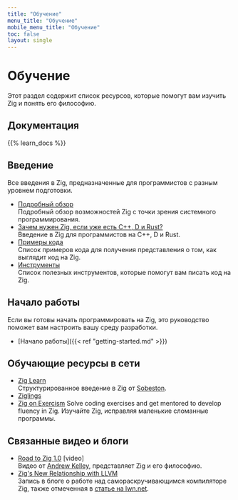 ```yaml
---
title: "Обучение"
menu_title: "Обучение"
mobile_menu_title: "Обучение"
toc: false
layout: single
---
```


# Обучение
Этот раздел содержит список ресурсов, которые помогут вам изучить Zig и понять его философию.

## Документация
{{% learn_docs %}}

## Введение
Все введения в Zig, предназначенные для программистов с разным уровнем подготовки.

- [Подробный обзор](overview/)  
Подробный обзор возможностей Zig с точки зрения системного программирования.
- [Зачем нужен Zig, если уже есть C++, D и Rust?](why_zig_rust_d_cpp/)  
Введение в Zig для программистов на C++, D и Rust.
- [Примеры кода](samples/)  
Список примеров кода для получения представления о том, как выглядит код на Zig.
- [Инструменты](tools/)  
Список полезных инструментов, которые помогут вам писать код на Zig.


## Начало работы
Если вы готовы начать программировать на Zig, это руководство поможет вам настроить вашу среду разработки.

- [Начало работы]({{< ref "getting-started.md" >}})  

## Обучающие ресурсы в сети
- [Zig Learn](https://ziglearn.org)  
Структурированное введение в Zig от [Sobeston](https://github.com/sobeston).
- [Ziglings](https://github.com/ratfactor/ziglings)  
- [Zig on Exercism](https://exercism.org/tracks/zig)
Solve coding exercises and get mentored to develop fluency in Zig.
Изучайте Zig, исправляя маленькие сломанные программы.

## Связанные видео и блоги
- [Road to Zig 1.0](https://www.youtube.com/watch?v=Gv2I7qTux7g) [video]  
Видео от [Andrew Kelley](https://andrewkelley.me), представляет Zig и его философию.
- [Zig's New Relationship with LLVM](https://kristoff.it/blog/zig-new-relationship-llvm/)  
Запись в блоге о работе над самораскручивающимся компиляторе Zig, также отмеченная в [статье на lwn.net](https://lwn.net/Articles/833400/).
